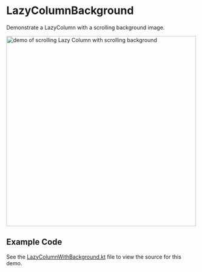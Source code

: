 # LazyColumnBackground

Demonstrate a LazyColumn with a scrolling background image.

<img src="demo/lazy-column-background-demo.gif" alt="demo of scrolling Lazy Column with scrolling background" width="500">

## Example Code

See the [LazyColumnWithBackground.kt](app/src/main/java/com/example/lazycolumnbackground/LazyColumnWithBackground.kt) file to view the source for this demo.

